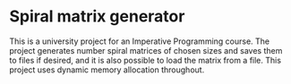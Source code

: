 # Spiral matrix generator

This is a university project for an Imperative Programming course.
The project generates number spiral matrices of chosen sizes and saves them to files if desired, and it is also possible to load the matrix from a file.
This project uses dynamic memory allocation throughout.

